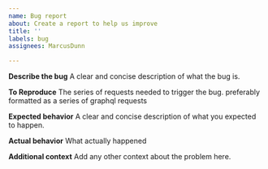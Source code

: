 ```yaml
---
name: Bug report
about: Create a report to help us improve
title: ''
labels: bug
assignees: MarcusDunn

---
```


**Describe the bug**
A clear and concise description of what the bug is.

**To Reproduce**
The series of requests needed to trigger the bug. preferably formatted as a series of graphql requests

**Expected behavior**
A clear and concise description of what you expected to happen.

**Actual behavior**
What actually happened

**Additional context**
Add any other context about the problem here.
